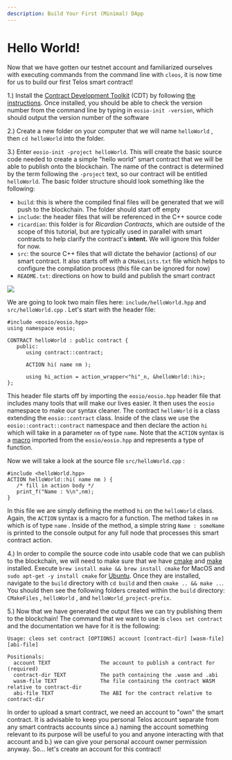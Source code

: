 ```yaml
---
description: Build Your First (Minimal) DApp
---
```


# Hello World!

Now that we have gotten our testnet account and familiarized ourselves with executing commands from the command line with `cleos`, it is now time for us to build our first Telos smart contract!

1.\) Install the [Contract Development Toolkit](https://github.com/EOSIO/eosio.cdt) \(CDT\) by following [the instructions](https://developers.eos.io/eosio-home/docs/installing-the-contract-development-toolkit). Once installed, you should be able to check the version number from the command line by typing in `eosio-init -version`, which should output the version number of the software

2.\) Create a new folder on your computer that we will name `helloWorld` , then `cd helloWorld` into the folder.

3.\) Enter `eosio-init -project helloWorld`. This will create the basic source code needed to create a simple "hello world" smart contract that we will be able to publish onto the blockchain. The name of the contract is determined by the term following the `-project` text, so our contract will be entitled `helloWorld`. The basic folder structure should look something like the following:

* `build`: this is where the compiled final files will be generated that we will push to the blockchain. The folder should start off empty
* `include`: the header files that will be referenced in the C++ source code
* `ricardian`: this folder is for _Ricardian Contracts_, which are outside of the scope of this tutorial, but are typically used in parallel with smart contracts to help clarify the contract's **intent.** We will ignore this folder for now.
* `src`: the source C++ files that will dictate the behavior \(actions\) of our smart contract. It also starts off with a `CMakeLists.txt` file which helps to configure the compilation process \(this file can be ignored for now\)
* `README.txt`: directions on how to build and publish the smart contract

![](../.gitbook/assets/image.png)

We are going to look two main files here: `include/helloWorld.hpp` and `src/helloWorld.cpp` . Let's start with the header file:

```text
#include <eosio/eosio.hpp>
using namespace eosio;

CONTRACT helloWorld : public contract {
   public:
      using contract::contract;

      ACTION hi( name nm );

      using hi_action = action_wrapper<"hi"_n, &helloWorld::hi>;
};
```

This header file starts off by importing the `eosio/eosio.hpp` header file that includes many tools that will make our lives easier. It then uses the `eosio` namespace to make our syntax cleaner. The contract `helloWorld` is a class extending the `eosio::contract` class. Inside of the class we use the `eosio::contract::contract` namespace and then declare the action `hi` which will take in a parameter `nm` of type `name`. Note that the `ACTION` syntax is a [macro](http://www.cplusplus.com/doc/tutorial/preprocessor/) imported from the `eosio/eosio.hpp` and represents a type of function.

Now we will take a look at the source file `src/helloWorld.cpp` :

```text
#include <helloWorld.hpp>
ACTION helloWorld::hi( name nm ) {
   /* fill in action body */
   print_f("Name : %\n",nm);
}
```

In this file we are simply defining the method `hi` on the `helloWorld` class. Again, the `ACTION` syntax is a macro for a function. The method takes in `nm` which is of type `name` . Inside of the method, a simple string `Name : someName` is printed to the console output for any full node that processes this smart contract action.

4.\) In order to compile the source code into usable code that we can publish to the blockchain, we will need to make sure that we have [cmake](https://cmake.org/) and [make](http://www.cplusplus.com/articles/jTbCpfjN/) installed. Execute `brew install make && brew install cmake` for MacOS and `sudo apt-get -y install cmake` for [Ubuntu](https://ubuntu.com/). Once they are installed, navigate to the `build` directory with `cd build` and then `cmake .. && make ..`. You should then see the following folders created within the `build` directory: `CMakeFiles` , `helloWorld` , and `helloWorld_project-prefix`. 

5.\) Now that we have generated the output files we can try publishing them to the blockchain! The command that we want to use is `cleos set contract` and the documentation we have for it is the following:

```text
Usage: cleos set contract [OPTIONS] account [contract-dir] [wasm-file] [abi-file]

Positionals:
  account TEXT                The account to publish a contract for (required)
  contract-dir TEXT           The path containing the .wasm and .abi
  wasm-file TEXT              The file containing the contract WASM relative to contract-dir
  abi-file TEXT               The ABI for the contract relative to contract-dir
```

In order to upload a smart contract, we need an account to "own" the smart contract. It is advisable to keep you personal Telos account separate from any smart contracts accounts since a.\) naming the account something relevant to its purpose will be useful to you and anyone interacting with that account and b.\) we can give your personal account owner permission anyway. So... let's create an account for this contract!
